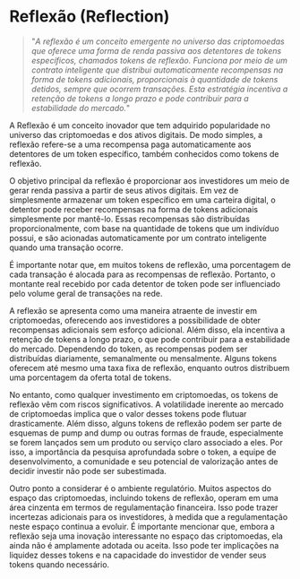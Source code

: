 # Reflexão (Reflection)

>"*A reflexão é um conceito emergente no universo das criptomoedas que oferece uma forma de renda passiva aos detentores de tokens específicos, chamados tokens de reflexão. Funciona por meio de um contrato inteligente que distribui automaticamente recompensas na forma de tokens adicionais, proporcionais à quantidade de tokens detidos, sempre que ocorrem transações. Esta estratégia incentiva a retenção de tokens a longo prazo e pode contribuir para a estabilidade do mercado.*"

A Reflexão é um conceito inovador que tem adquirido popularidade no universo das criptomoedas e dos ativos digitais. De modo simples, a reflexão refere-se a uma recompensa paga automaticamente aos detentores de um token específico, também conhecidos como tokens de reflexão.

O objetivo principal da reflexão é proporcionar aos investidores um meio de gerar renda passiva a partir de seus ativos digitais. Em vez de simplesmente armazenar um token específico em uma carteira digital, o detentor pode receber recompensas na forma de tokens adicionais simplesmente por mantê-lo. Essas recompensas são distribuídas proporcionalmente, com base na quantidade de tokens que um indivíduo possui, e são acionadas automaticamente por um contrato inteligente quando uma transação ocorre.

É importante notar que, em muitos tokens de reflexão, uma porcentagem de cada transação é alocada para as recompensas de reflexão. Portanto, o montante real recebido por cada detentor de token pode ser influenciado pelo volume geral de transações na rede.

A reflexão se apresenta como uma maneira atraente de investir em criptomoedas, oferecendo aos investidores a possibilidade de obter recompensas adicionais sem esforço adicional. Além disso, ela incentiva a retenção de tokens a longo prazo, o que pode contribuir para a estabilidade do mercado. Dependendo do token, as recompensas podem ser distribuídas diariamente, semanalmente ou mensalmente. Alguns tokens oferecem até mesmo uma taxa fixa de reflexão, enquanto outros distribuem uma porcentagem da oferta total de tokens.

No entanto, como qualquer investimento em criptomoedas, os tokens de reflexão vêm com riscos significativos. A volatilidade inerente ao mercado de criptomoedas implica que o valor desses tokens pode flutuar drasticamente. Além disso, alguns tokens de reflexão podem ser parte de esquemas de pump and dump ou outras formas de fraude, especialmente se forem lançados sem um produto ou serviço claro associado a eles. Por isso, a importância da pesquisa aprofundada sobre o token, a equipe de desenvolvimento, a comunidade e seu potencial de valorização antes de decidir investir não pode ser subestimada.

Outro ponto a considerar é o ambiente regulatório. Muitos aspectos do espaço das criptomoedas, incluindo tokens de reflexão, operam em uma área cinzenta em termos de regulamentação financeira. Isso pode trazer incertezas adicionais para os investidores, à medida que a regulamentação neste espaço continua a evoluir. É importante mencionar que, embora a reflexão seja uma inovação interessante no espaço das criptomoedas, ela ainda não é amplamente adotada ou aceita. Isso pode ter implicações na liquidez desses tokens e na capacidade do investidor de vender seus tokens quando necessário.
